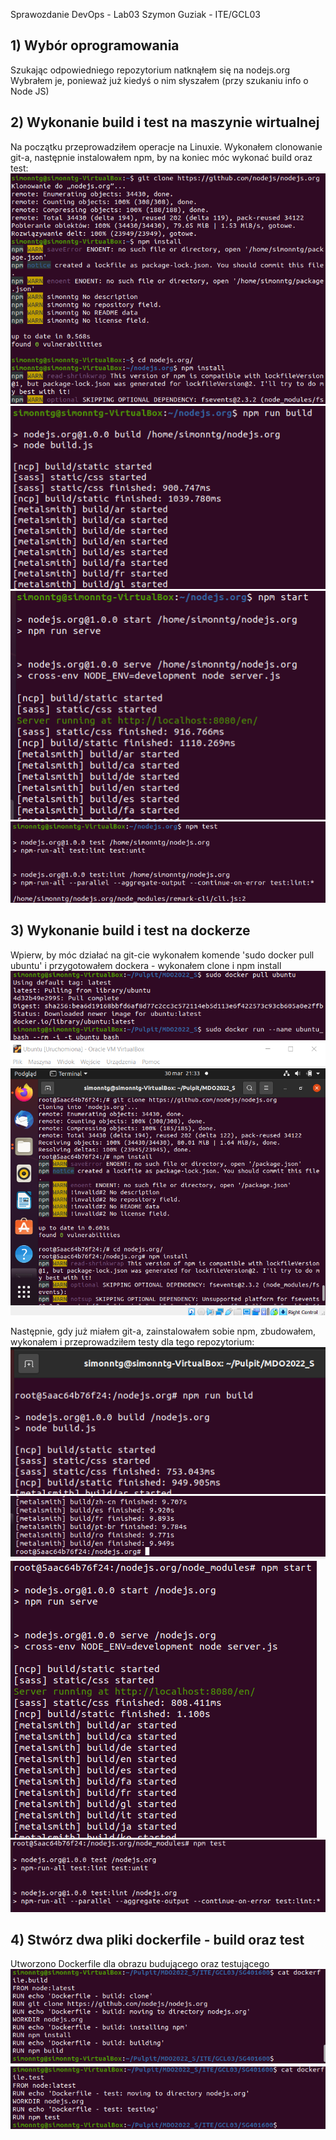 Sprawozdanie DevOps - Lab03
Szymon Guziak - ITE/GCL03

## 1) Wybór oprogramowania
Szukając odpowiedniego repozytorium natknąłem się na nodejs.org
Wybrałem je, ponieważ już kiedyś o nim słyszałem (przy szukaniu info o Node JS)

## 2) Wykonanie build i test na maszynie wirtualnej
Na początku przeprowadziłem operacje na Linuxie.
Wykonałem clonowanie git-a, następnie instalowałem npm,
 by na koniec móc wykonać build oraz test:
![poczatek](Zdjecia/0_1.png)
![poczatek v2](Zdjecia/0_2.png)
![poczatek v3](Zdjecia/0_3.png)
![poczatek v4](Zdjecia/0_4.png)

## 3) Wykonanie build i test na dockerze
Wpierw, by móc działać na git-cie wykonałem komende 'sudo docker pull ubuntu' i przygotowałem dockera - wykonałem clone i npm install
![docker - ubuntu](Zdjecia/1_1.png)
![docker - ubuntu v2](Zdjecia/1_2.png)

Następnie, gdy już miałem git-a, zainstalowałem sobie npm, zbudowałem, wykonałem i przeprowadziłem testy dla tego repozytorium:
![build](Zdjecia/2_1.png)
![build v2](Zdjecia/2_2.png)
![start](Zdjecia/3.png)
![test](Zdjecia/4.png)

## 4) Stwórz dwa pliki dockerfile - build oraz test
Utworzono Dockerfile dla obrazu budującego oraz testującego
![dockerfile - build](Zdjecia/5.png)
![dockerfile - test](Zdjecia/6.png)
